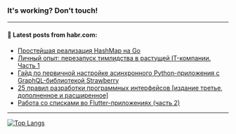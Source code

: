 ### It's working? Don't touch!

---
<!--
#### 🛠️ Technical stack:

![C++](https://img.shields.io/badge/C++-informational?logo=c%2B%2B&style=flat&logoColor=white&color=9C033A)
![Java](https://img.shields.io/badge/Java-informational?logo=java&style=flat&logoColor=white&color=007396)
![Kotlin](https://img.shields.io/badge/Kotlin-informational?logo=Kotlin&style=flat&logoColor=white&color=0095D5)
![JS](https://img.shields.io/badge/JS-informational?logo=javaScript&style=flat&logoColor=black&color=F7Df1E) <br>
![HTML5](https://img.shields.io/badge/HTML5-informational?logo=html5&style=flat&logoColor=white&color=E34F26)
![CSS3](https://img.shields.io/badge/CSS3-informational?logo=css3&style=flat&logoColor=white&color=157286)
![Sass](https://img.shields.io/badge/Saas-informational?logo=sass&style=flat&logoColor=white&color=hotpink)
![PHP](https://img.shields.io/badge/PHP-informational?logo=php&style=flat&logoColor=white&color=777BB4) <br>
![WebPAck](https://img.shields.io/badge/WebPack-informational?logo=webPack&style=flat&logoColor=white&color=FF6F00)
![Bootstrap](https://img.shields.io/badge/Bootstrap-informational?logo=Bootstrap&style=flat&logoColor=white&color=7952B3)
![MySQL](https://img.shields.io/badge/MySQL-informational?logo=MySQL&style=flat&logoColor=white&color=00f) <br>
![NodeJS](https://img.shields.io/badge/NodeJS-informational?logo=node.js&style=flat&logoColor=white&color=43853D)
![Spring](https://img.shields.io/badge/Spring-informational?logo=Spring&style=flat&logoColor=white&color=0A9EDC)
![Angular](https://img.shields.io/badge/Vue-informational?logo=vue.js&style=flat&logoColor=white&color=red)
![Git](https://img.shields.io/badge/Git-informational?logo=git&style=flat&logoColor=white&color=darkorange)

___
-->

#### 💬 Latest posts from habr.com:

<!-- BLOG-POST-LIST:START -->
- [Простейшая реализация HashMap на Go](https://habr.com/ru/post/688964/?utm_source=habrahabr&utm_medium=rss&utm_campaign=688964)
- [Личный опыт: перезапуск тимлидства в растущей IT-компании. Часть 1](https://habr.com/ru/post/688950/?utm_source=habrahabr&utm_medium=rss&utm_campaign=688950)
- [Гайд по первичной настройке асинхронного Python-приложения с GraphQL-библиотекой Strawberry](https://habr.com/ru/post/688876/?utm_source=habrahabr&utm_medium=rss&utm_campaign=688876)
- [25 правил разработки программных интерфейсов [издание третье, дополненное и расширенное]](https://habr.com/ru/post/688914/?utm_source=habrahabr&utm_medium=rss&utm_campaign=688914)
- [Работа со списками во Flutter-приложениях &lpar;часть 2&rpar;](https://habr.com/ru/post/688864/?utm_source=habrahabr&utm_medium=rss&utm_campaign=688864)
<!-- BLOG-POST-LIST:END -->

---

[![Top Langs](https://github-readme-stats.vercel.app/api/top-langs/?username=zloylis&layout=compact&hide_border=true&theme=dracula)](https://github.com/zloylis)
